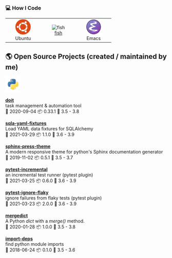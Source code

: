 ### 💻 How I Code

<table>
  <tr>
    <td align="center" width="96">
      <img src="https://raw.githubusercontent.com/github/explore/80688e429a7d4ef2fca1e82350fe8e3517d3494d/topics/ubuntu/ubuntu.png" width="48" height="48" alt="Ubuntu" /><br/>
      Ubuntu
    </td>
    <td align="center" width="96">
     <img src="https://fishshell.com/assets/img/Terminal_Logo2_CRT_Flat.png" width="48" height="48" alt="fish" /><br/>
     <a href="https://github.com/fish-shell/fish-shell">fish</a>
    </td>
    <td align="center" width="96">
      <img src="https://raw.githubusercontent.com/github/explore/80688e429a7d4ef2fca1e82350fe8e3517d3494d/topics/emacs/emacs.png" width="48" height="48" alt="Emacs" /><br/>
      Emacs
    </td>
  </tr>
</table>

<!-- <img src="" width="48" height="48" alt="" /> -->

## 🌎 Open Source Projects (created / maintained by me)

<img src="https://raw.githubusercontent.com/github/explore/80688e429a7d4ef2fca1e82350fe8e3517d3494d/topics/python/python.png" width="48" height="48" alt="Python" />

[**doit**](https://github.com/pydoit/doit)<br/>
task management & automation tool <br/>
📆 2020-09-04  📦 0.33.1  🐍 3.5 - 3.8

[**sqla-yaml-fixtures**](https://github.com/schettino72/sqla_yaml_fixtures)<br/>
Load YAML data fixtures for SQLAlchemy  <br/>
📆 2021-03-29  📦 1.1.0  🐍 3.6 - 3.9

[**sphinx-press-theme**](https://github.com/schettino72/sphinx_press_theme) <br/>
A modern responsive theme for python's Sphinx documentation generator <br/>
📆 2019-11-02  📦 0.5.1  🐍 3.5 - 3.7

[**pytest-incremental**](https://github.com/pytest-dev/pytest-incremental) <br/>
an incremental test runner (pytest plugin) <br/>
📆 2021-03-25  📦 0.6.0  🐍 3.6 - 3.9

[**pytest-ignore-flaky**](https://github.com/schettino72/pytest-ignore-flaky) <br/>
ignore failures from flaky tests (pytest plugin) <br/>
📆 2021-03-23  📦 2.0.0  🐍 3.6 - 3.9

[**mergedict**](https://github.com/schettino72/mergedict) <br/>
A Python *dict* with a *merge()* method.<br/>
📆 2020-01-28  📦 1.0.0  🐍 3.5 - 3.8

[**import-deps**](https://github.com/schettino72/import-deps) <br/>
find python module imports <br/>
📆 2018-06-24  📦 0.1.0  🐍 3.5 - 3.6



<!--

**schettino72/schettino72** is a ✨ _special_ ✨ repository because its `README.md` (this file) appears on your GitHub profile.

Here are some ideas to get you started:

- 🔭 I’m currently working on ...
- 🌱 I’m currently learning ...
- 👯 I’m looking to collaborate on ...
- 🤔 I’m looking for help with ...
- 💬 Ask me about ...
- 📫 How to reach me: ...
- 😄 Pronouns: ...
- ⚡ Fun fact: ...
-->

